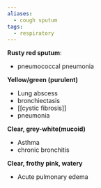 ```yaml
---
aliases:
  - cough sputum
tags:
  - respiratory
---
```

**Rusty red sputum**: 
- pneumococcal pneumonia

**Yellow/green (purulent)**
- Lung abscess
- bronchiectasis
- [[cystic fibrosis]]
- pneumonia

**Clear, grey-white(mucoid)** 
- Asthma
- chronic bronchitis

**Clear, frothy pink, watery**
- Acute pulmonary edema